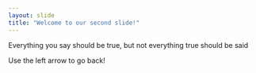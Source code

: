 ```yaml
---
layout: slide
title: "Welcome to our second slide!"
---
```


Everything you say should be true, but not everything true should be said

Use the left arrow to go back!
